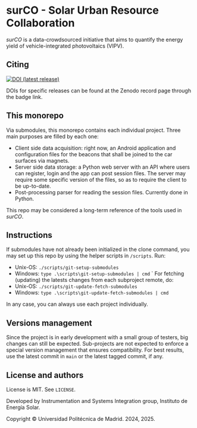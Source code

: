 # surCO - Solar Urban Resource Collaboration

*surCO* is a data-crowdsourced initiative that aims to quantify the energy yield of vehicle-integrated photovoltaics (VIPV).

## Citing

[![DOI (latest release)](https://zenodo.org/badge/DOI/10.5281/zenodo.15575916.svg)](https://doi.org/10.5281/zenodo.15575916)

DOIs for specific releases can be found at the Zenodo record page through the badge link.

## This monorepo

Via submodules, this monorepo contains each individual project. Three main purposes are filled by each one:

- Client side data acquisition: right now, an Android application and configuration files for the beacons that shall be joined to the car surfaces via magnets.
- Server side data storage: a Python web server with an API where users can register, login and the app can post session files. The server may require some specific version of the files, so as to require the client to be up-to-date.
- Post-processing parser for reading the session files. Currently done in Python.

This repo may be considered a long-term reference of the tools used in *surCO*.

## Instructions

If submodules have not already been initialized in the clone command, you may set up this repo by using the helper scripts in `/scripts`. Run:
- Unix-OS: `./scripts/git-setup-submodules`
- Windows: `type .\scripts\git-setup-submodules | cmd`
`
For fetching (updating) the latests changes from each subproject remote, do:
- Unix-OS: `./scripts/git-update-fetch-submodules`
- Windows: `type .\scripts\git-update-fetch-submodules | cmd`

In any case, you can always use each project individually.

## Versions management

Since the project is in early development with a small group of testers, big changes can still be expected. Sub-projects are not expected to enforce a special version management that ensures compatibility. For best results, use the latest commit in `main` or the latest tagged commit, if any.

## License and authors

License is MIT. See `LICENSE`.

Developed by Instrumentation and Systems Integration group, Instituto de Energía Solar.

Copyright © Universidad Politécnica de Madrid. 2024, 2025.
